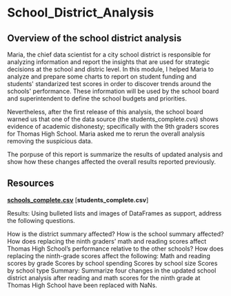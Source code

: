 # School_District_Analysis

## Overview of the school district analysis

Maria,  the chief data scientist for a city school district is responsible for analyzing information and report the insights that are used for strategic decisions at the school and distric level. In this module, I helped Maria to analyze and prepare some charts to report on student funding and students' standarized test scores in order to discover trends around the schools' performance. These information will be used by the school board and superintendent to define the school budgets and priorities. 

Nevertheless, after the first release of this analysis, the school board warned us that one of the data source (the students_complete.cvs) shows evidence of academic dishonesty; specifically with the 9th graders scores for Thomas High School. Maria asked me to rerun the overall analysis removing the suspicious data. 

The porpuse of this report is summarize the results of updated analysis and show how these changes affected the overall results reported previously.

## Resources
 [**schools_complete.csv**](https://github.com/AAGA85/School_District_Analysis/blob/bd8700fb341286c880ca581afbc84bb52f3f5179/Resources/schools_complete.csv)
 [**students_complete.csv**]

Results: Using bulleted lists and images of DataFrames as support, address the following questions.

How is the district summary affected?
How is the school summary affected?
How does replacing the ninth graders’ math and reading scores affect Thomas High School’s performance relative to the other schools?
How does replacing the ninth-grade scores affect the following:
Math and reading scores by grade
Scores by school spending
Scores by school size
Scores by school type
Summary: Summarize four changes in the updated school district analysis after reading and math scores for the ninth grade at Thomas High School have been replaced with NaNs.
